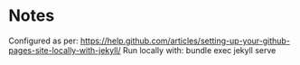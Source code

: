 
# Notes

Configured as per: https://help.github.com/articles/setting-up-your-github-pages-site-locally-with-jekyll/
Run locally with: bundle exec jekyll serve

